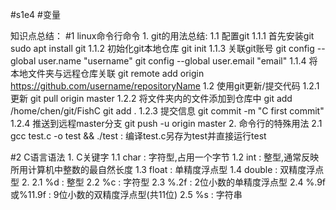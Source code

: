 #s1e4
#变量

知识点总结：
#1 linux命令行命令
	1. git的用法总结:
	 1.1 配置git
	  1.1.1 首先安装git
	  	sudo apt install git
	  1.1.2 初始化git本地仓库
	 	 git init
	  1.1.3 关联git账号
	 	 git config --global user.name "username"
	 	 git config --global user.email "email"
	  1.1.4 将本地文件夹与远程仓库关联
	 	 git remote add origin https://github.com/username/repositoryName
	 1.2 使用git更新/提交代码
	  1.2.1 更新
	  	git pull origin master
	  1.2.2 将文件夹内的文件添加到仓库中
	  	git add /home/chen/git/FishC
	  	git add .
	  1.2.3 提交信息
	  	git commit -m "C first commit"
	  1.2.4 推送到远程master分支
	  	git push -u origin master
	2. 命令行的特殊用法
	 2.1 gcc test.c -o test && ./test : 编译test.c另存为test并直接运行test
	
#2 C语言语法
	1. C关键字
	 1.1 char : 字符型,占用一个字节
	 1.2 int : 整型,通常反映所用计算机中整数的最自然长度
	 1.3 float : 单精度浮点型
	 1.4 double : 双精度浮点型
	2. 
	 2.1 %d : 整型
	 2.2 %c : 字符型
	 2.3 %.2f : 2位小数的单精度浮点型
	 2.4 %.9f或%11.9f : 9位小数的双精度浮点型(共11位)
	 2.5 %s : 字符串


